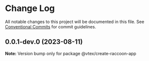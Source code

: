 # Change Log

All notable changes to this project will be documented in this file.
See [Conventional Commits](https://conventionalcommits.org) for commit guidelines.

## 0.0.1-dev.0 (2023-08-11)

**Note:** Version bump only for package @vtex/create-raccoon-app
